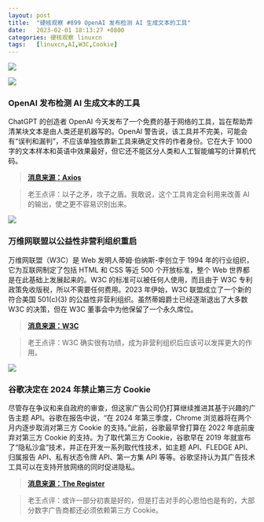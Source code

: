 ```yaml
---
layout: post
title:	"硬核观察 #899 OpenAI 发布检测 AI 生成文本的工具"
date:	2023-02-01 18:13:27 +0800 
categories:	硬核观察 linuxcn 
tags:	[linuxcn,AI,W3C,Cookie]
---
```



![](/Asserts/Images//attachment/album/202302/01/181236te6a108fxoco9s0t.jpg)


![](/Asserts/Images//attachment/album/202302/01/181247z3b3d3jggxnsrxs8.jpg)


### OpenAI 发布检测 AI 生成文本的工具


ChatGPT 的创造者 OpenAI 今天发布了一个免费的基于网络的工具，旨在帮助弄清某块文本是由人类还是机器写的。OpenAI 警告说，该工具并不完美，可能会有“误判和漏判”，不应该单独依靠新工具来确定文件的作者身份。它在大于 1000 字的文本样本和英语中效果最好，但它还不能区分人类和人工智能编写的计算机代码。



> 
> **[消息来源：Axios](https://www.axios.com/2023/01/31/openai-chatgpt-detector-tool-machine-written-text)**
> 
> 
> 



> 
> 老王点评：以子之矛，攻子之盾。我敢说，这个工具肯定会利用来改善 AI 的输出，使之更不容易识别出来。
> 
> 
> 


![](/Asserts/Images//attachment/album/202302/01/181255mke30ujleepj2gqu.jpg)


### 万维网联盟以公益性非营利组织重启


万维网联盟（W3C）是 Web 发明人蒂姆·伯纳斯-李创立于 1994 年的行业组织，它为互联网制定了包括 HTML 和 CSS 等近 500 个开放标准，整个 Web 世界都是在此基础上发展起来的。W3C 的标准可以被任何人使用，而且由于 W3C 专利政策免收版税，所以不需要任何费用。2023 年伊始，W3C 联盟成立了一个新的符合美国 501(c)(3) 的公益性非营利组织。虽然蒂姆爵士已经逐渐退出了大多数 W3C 的决策，但在 W3C 董事会中为他保留了一个永久席位。



> 
> **[消息来源：W3C](https://www.w3.org/2023/01/pressrelease-w3c-le-launched.html.en)**
> 
> 
> 



> 
> 老王点评：W3C 确实很有功绩，成为非营利组织后应该可以发挥更大的作用。
> 
> 
> 


![](/Asserts/Images//attachment/album/202302/01/181309o1ab1v0psbrou1z9.jpg)


### 谷歌决定在 2024 年禁止第三方 Cookie


尽管存在争议和来自政府的审查，但这家广告公司仍打算继续推进其基于兴趣的广告主题 API。谷歌在报告中说，“在 2024 年第三季度，Chrome 浏览器将在两个月内逐步取消对第三方 Cookie 的支持。”此前，谷歌最早曾打算在 2022 年底前废弃对第三方 Cookie 的支持。为了取代第三方 Cookie，谷歌早在 2019 年就宣布了“隐私沙盒”技术，并正在开发一系列取代性技术，如主题 API、FLEDGE API、归属报告 API、私有状态令牌 API、第一方集 API 等等。谷歌坚持认为其广告技术工具可以在支持开放网络的同时促进隐私。



> 
> **[消息来源：The Register](https://www.theregister.com/2023/02/01/google_cookie_sandbox/)**
> 
> 
> 



> 
> 老王点评：或许一部分初衷是好的，但是打击对手的心思怕也是有的，大部分数字广告商都还必须依赖第三方 Cookie。
> 
> 
>
